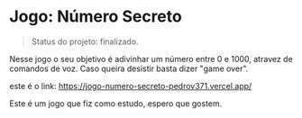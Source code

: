 # Jogo: Número Secreto

>Status do projeto: finalizado.

Nesse jogo o seu objetivo é adivinhar um número entre 0 e 1000, atravez de comandos de voz. Caso queira desistir basta dizer "game over".

este é o link: https://jogo-numero-secreto-pedrov371.vercel.app/

Este é um jogo que fiz como estudo, espero que gostem.
